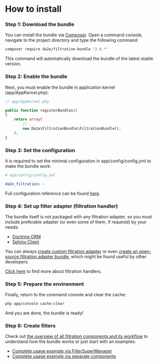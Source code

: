 # How to install

### Step 1: Download the bundle

You can install the bundle via [Composer](https://getcomposer.org/). Open a command console, navigate to the project directory and type the following command:

```sh
composer require da2e/filtration-bundle "2.0.*"
```

This command will automatically download the bundle of the latest stable version.

### Step 2: Enable the bundle

Next, you must enable the bundle in application kernel (app/AppKernel.php):

```php
// app/AppKernel.php

public function registerBundles()
{
    return array(
        // ...
        new Da2e\FiltrationBundle\FiltrationBundle(),
    );
}
```

### Step 3: Set the configuration

It is required to set the minimal configuration in app/config/config.yml to make the bundle work:

```yaml
# app/config/config.yml

da2e_filtration: ~
```

Full configuration reference can be found [here](config-reference-config.md).

### Step 4: Set up filter adapter (filtration handler)

The bundle itself is not packaged with any filtration adapter, so you must include preferable adapter (or even some of them, if required) by your needs:

- [Doctrine ORM](https://github.com/dmitrya2e/filtration-doctrine-orm-bundle/blob/master/Resources/docs/how-to-install.md)
- [Sphinx Client](https://github.com/dmitrya2e/filtration-sphinx-client-bundle/blob/master/Resources/docs/how-to-install.md)

You can always [create custom filtration adapter](example-add-custom-filtration-handler.md) or even [create an open-source filtration adapter bundle](example-create-filtration-handler-bundle.md), which might be found useful by other developers.

[Click here](filters-handlers.md) to find more about filtration handlers.

### Step 5: Prepare the environment

Finally, return to the command console and clear the cache:

```sh
php app/console cache:clear
```

And you are done, the bundle is ready!

### Step 6: Create filters

Check out [the overview of all filtration components and its workflow](overview-of-components-and-workflow.md) to understand how the bundle works or just start with an examples:
- [Complete usage example via FilterSuperManager](example-complete-usage-via-filtersupermanager.md)
- [Complete usage example via separate components](example-complete-usage-via-separate-components.md)
